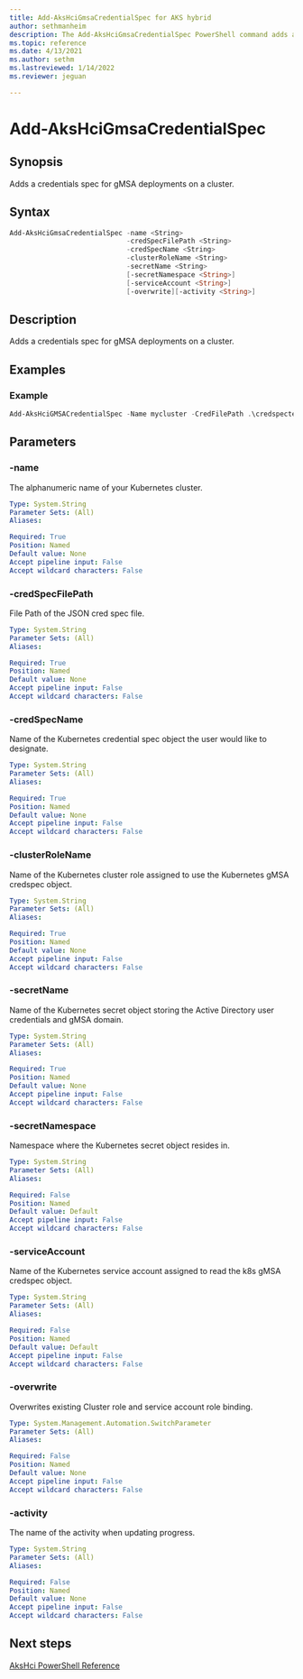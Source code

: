 ```yaml
---
title: Add-AksHciGmsaCredentialSpec for AKS hybrid
author: sethmanheim
description: The Add-AksHciGmsaCredentialSpec PowerShell command adds a credentials spec for gMSA deployments on a cluster.
ms.topic: reference
ms.date: 4/13/2021
ms.author: sethm 
ms.lastreviewed: 1/14/2022
ms.reviewer: jeguan

---
```


# Add-AksHciGmsaCredentialSpec

## Synopsis
Adds a credentials spec for gMSA deployments on a cluster.

## Syntax

```powershell
Add-AksHciGmsaCredentialSpec -name <String> 
                             -credSpecFilePath <String>
                             -credSpecName <String>
                             -clusterRoleName <String>
                             -secretName <String>
                             [-secretNamespace <String>]
                             [-serviceAccount <String>]
                             [-overwrite][-activity <String>]                      
```

## Description
Adds a credentials spec for gMSA deployments on a cluster.

## Examples

### Example

```PowerShell
Add-AksHciGMSACredentialSpec -Name mycluster -CredFilePath .\credspectest.json -CredSpecName credspec-mynewcluster -secretName mysecret -clusterRoleName clusterrole-mynewcluster
```

## Parameters

### -name
The alphanumeric name of your Kubernetes cluster.

```yaml
Type: System.String
Parameter Sets: (All)
Aliases:

Required: True
Position: Named
Default value: None
Accept pipeline input: False
Accept wildcard characters: False
```

### -credSpecFilePath
File Path of the JSON cred spec file.

```yaml
Type: System.String
Parameter Sets: (All)
Aliases:

Required: True
Position: Named
Default value: None
Accept pipeline input: False
Accept wildcard characters: False
```

### -credSpecName
Name of the Kubernetes credential spec object the user would like to designate. 

```yaml
Type: System.String
Parameter Sets: (All)
Aliases:

Required: True
Position: Named
Default value: None
Accept pipeline input: False
Accept wildcard characters: False
```

### -clusterRoleName
Name of the Kubernetes cluster role assigned to use the Kubernetes gMSA credspec object.

```yaml
Type: System.String
Parameter Sets: (All)
Aliases:

Required: True
Position: Named
Default value: None
Accept pipeline input: False
Accept wildcard characters: False
```

### -secretName
Name of the Kubernetes secret object storing the Active Directory user credentials and gMSA domain. 

```yaml
Type: System.String
Parameter Sets: (All)
Aliases:

Required: True
Position: Named
Default value: None
Accept pipeline input: False
Accept wildcard characters: False
```

### -secretNamespace
Namespace where the Kubernetes secret object resides in.

```yaml
Type: System.String
Parameter Sets: (All)
Aliases:

Required: False
Position: Named
Default value: Default
Accept pipeline input: False
Accept wildcard characters: False
```

### -serviceAccount
Name of the Kubernetes service account assigned to read the k8s gMSA credspec object. 

```yaml
Type: System.String
Parameter Sets: (All)
Aliases:

Required: False
Position: Named
Default value: Default
Accept pipeline input: False
Accept wildcard characters: False
```

### -overwrite
Overwrites existing Cluster role and service account role binding.

```yaml
Type: System.Management.Automation.SwitchParameter
Parameter Sets: (All)
Aliases:

Required: False
Position: Named
Default value: None
Accept pipeline input: False
Accept wildcard characters: False
```

### -activity
The name of the activity when updating progress.

```yaml
Type: System.String
Parameter Sets: (All)
Aliases:

Required: False
Position: Named
Default value: None
Accept pipeline input: False
Accept wildcard characters: False
```
## Next steps

[AksHci PowerShell Reference](index.md)